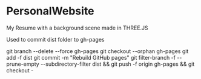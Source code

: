 # PersonalWebsite

My Resume with a background scene made in THREE.JS


Used to commit dist folder to gh-pages

git branch --delete --force gh-pages
git checkout --orphan gh-pages
git add -f dist
git commit -m "Rebuild GitHub pages"
git filter-branch -f --prune-empty --subdirectory-filter dist && git push -f origin gh-pages && git checkout -
